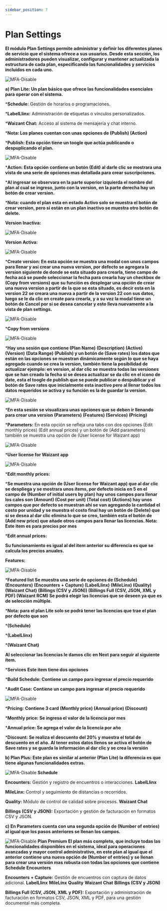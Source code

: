 ```yaml
---
sidebar_position: 7
---
```


# Plan Settings

**El módulo Plan Settings permite administrar y definir los diferentes planes de servicio que el sistema ofrece a sus usuarios. Desde esta sección, los administradores pueden visualizar, configurar y mantener actualizada la estructura de cada plan, especificando las funcionalidades y servicios incluidos en cada uno.**

![MFA-Disable](/img/backoffice-user/plan_settings_backoffice.png)

**a) Plan Lite: Un plan básico que ofrece las funcionalidades esenciales para operar con el sistema.**

***Schedule:**
Gestión de horarios o programaciones.

***LabelLlinx:**
Administración de etiquetas o vínculos personalizados.

***Waizant Chat:**
Acceso al sistema de mensajería y chat interno.

***Nota: Los planes cuentan con unas opciones de (Publish) (Action)**

***Publish: Esta opción tiene un toogle que actúa publicando o despuplicando el plan.**

![MFA-Disable](/img/backoffice-user/plan_lite_backoffice.png)

***Action: Esta opción contiene un botón (Edit) al darle clic se mostrara una vista de una serie de opciones mas detallada para crear suscripciones.**

***Al ingresar se observara en la parte superior izquierda el nombre del plan al cual se ingreso, junto con la version, en la parte derecha hay un botón de crear version.**

***Nota: cuando el plan esta en estado Activo solo se muestra el botón de crear version, pero si están en un plan inactivo se muestra otro botón de delete.**

**Version Inactiva:**

![MFA-Disable](/img/backoffice-user/version_inactivate_backoffice.png)

**Version Activa:**

![MFA-Disable](/img/backoffice-user/version_activate_backoffice.png)

***Create version: En esta opción se muestra una modal con unos campos para llenar y así crear una nueva version, por defecto se agregara la version siguiente de donde se esta situado para crearla, tiene campo de fecha acá se puede seleccionar la fecha para crearla hay un checkbox de (Copy from versions) que su función es desplegar una opción de crear una nueva version a partir de la que se esta situado, es decir esta en la version 22 se creara una nueva a partir de la version 22 con sus datos, luego se le da clic en create para crearla, y a su vez la modal tiene un botón de Cancel por si se desea cancelar y esto lleva nuevamente a la vista de plan settings.**

![MFA-Disable](/img/backoffice-user/new_version_backoffice.png) 

***Copy from versions**

![MFA-Disable](/img/backoffice-user/new_version_copy_backoffice.png)

***Hay una sesión que contiene (Plan Name) (Description) (Active) (Version) (Data Range) (Publish) y un botón de (Save rates) los datos que están en las opciones se muestran dinámicamente según lo que se haya agregado cuando se crea la version, también tiene la posibilidad de actualizar ejemplo: en version, al dar clic se muestra todas las versiones que se han creado la fecha si se desea actualizar se da clic en el icono de date, esta el toogle de publish que se puede publicar o despublicar y el botón de Save rates que inicialmente esta inactivo pero al llenar todos los datos requeridos se activa y su función es la de guardar la version.**

![MFA-Disable](/img/backoffice-user/plan_name_backoffice.png)

***En esta sesión se visualizara unas opciones que se deben ir llenando para crear una version (Parameters) (Features) (Services) (Pricing)**

***Parameters:**
En esta opción se refleja una tabs con dos opciones (Edit monthly prices) (Edit annual prices) y un botón de (Add parameters) también se muestra una opción de (User license for Waizant app)

![MFA-Disable](/img/backoffice-user/view_parameters_backoffice.png)

***User license for Waizant app**

![MFA-Disable](/img/backoffice-user/user_license_app.png)

***Edit monthly prices:**

***Se muestra una opción de (User license for Waizant app) que al dar clic se despliega y se mostrara unos ítems, por defecto inicia en 5 en el campo de (Number of initial users by plan) hay unos campos para llenar los cales son (Amount) (Cost per unit) (Total cost) (Actions) hay unos campos que por defecto se muestran ahí se van agregando la cantidad el costo por unidad y se muestra el costo final hay un botón de (Delete) que si se desea al dar clic elimina lo que se creo, también esta el botón de (Add new price) que añade otros campos para llenar las licencias. Nota: Este item es para precios por mes**

***Edit annual prices:**

**Su funcionamiento es igual al del item anterior su diferencia es que se calcula los precios anuales.**

**Features:**

![MFA-Disable](/img/backoffice-user/features_plant_backoffice.png)

***Featured list Se muestra una serie de opciones de (Schedule) (Encounters) (Encounters + Capture) (LabelLlinx) (MileLinx) (Quality) (Waizant Chat) (Billings (CSV y JSON)) (Billings Full (CSV, JSON, XML y PDF) (Waizant RCM) Se podrá elegir las licencias que se deseen ya que es de selección múltiple.**

***Nota: para el plan Lite solo se podrá tener las licencias que trae el plan por defecto que son**

***(Schedule)**

***(LabelLlinx)**

***(Waizant Chat)**

**Al seleccionar las licencias le damos clic en Next para seguir al siguiente ítem.**

***Services**
**Este item tiene dos opciones**

***Build Schedule: Contiene un campo para ingresar el precio requerido**

***Audit Case: Contiene un campo para ingresar el precio requerido**

![MFA-Disable](/img/backoffice-user/list_service_backoffice.png)

***Pricing:**
**Contiene 3 card (Monthly price) (Annual price) (Discount)**

***Monthly price: Se ingresa el valor de la licencia por mes**

***Annual price: Se agrega el valor de la licencia por año**

***Discount: Se realiza el descuento del 20% y muestra el total de descuento en el año.**
**Al tener estos datos llenos se activa el botón de Save rates y se guarda la información al dar clic y se crea la versión**

**b) Plan Plus: Este plan es similar al anterior (Plan Lite) la diferencia es que tiene algunas funcionalidades extras.**

![MFA-Disable](/img/backoffice-user/pircing_service_backoffice.png)
**Schedule**

**Encounters:**
Gestión y registro de encuentros o interacciones.
**LabelLlinx**

**MileLinx:**
Control y seguimiento de distancias o recorridos.

**Quality:**
Módulo de control de calidad sobre procesos.
**Waizant Chat**

**Billings (CSV y JSON):**
Exportación y gestión de facturación en formatos CSV y JSON.

**c) En Parameters cuenta con una segunda opción de (Number of entries) al igual que los pasos anteriores se llenan los campos.**

![MFA-Disable](/img/backoffice-user/number_of_entries.png)
**Plan Premium**
**El plan más completo, que incluye todas las funcionalidades disponibles en el sistema, ideal para operaciones avanzadas y mayor control administrativo, en este plan al igual que el anterior contiene una nueva opción de (Number of entries) y se llenan para crear una versión mas robusta con todas las opciones que contiene**
**Schedule**
**Encounters**

**Encounters + Capture:**
Gestión de encuentros con captura de datos adicional.
**LabelLlinx**
**MileLinx**
**Quality**
**Waizant Chat**
**Billings (CSV y JSON)**

**Billings Full (CSV, JSON, XML y PDF):**
Exportación y administración de facturación en formatos CSV, JSON, XML y PDF, para una gestión documental más completa.
